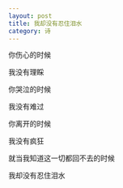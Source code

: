 ```yaml
---
layout: post
title: 我却没有忍住泪水
category: 诗
---
```


你伤心的时候

我没有理睬

你哭泣的时候

我没有难过

你离开的时候

我没有疯狂

就当我知道这一切都回不去的时候

我却没有忍住泪水